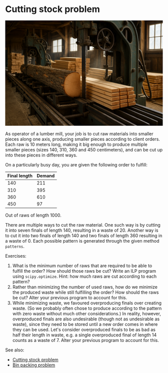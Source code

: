 # Cutting stock problem

![Lumber mill](lumber_mill.png "Generated by ChatGPT")

As operator of a lumber mill, your job is to cut raw materials into smaller pieces along one axis, producing smaller pieces according to client orders. Each raw is 10 meters long, making it big enough to produce multiple smaller pieces (sizes 140, 310, 360 and 450 centimeters), and can be cut up into these pieces in different ways.

On a particularly busy day, you are given the following order to fulfill:

| Final length | Demand |
|--------------|--------|
| 140          | 211    |
| 310          | 395    |
| 360          | 610    |
| 450          | 97     |

Out of raws of length 1000.

There are multiple ways to cut the raw material. One such way is by cutting it into seven finals of length 140, resulting in a waste of 20. Another way is to cut it into two finals of length 140 and two finals of length 360 resulting in a waste of 0. Each possible pattern is generated through the given method `patterns`.

Exercises:
 1. What is the minimum number of raws that are required to be able to fulfill the order? How should those raws be cut? Write an ILP program using `scipy.optimize`. Hint: how much raws are cut according to each pattern?
 2. Rather than minimizing the number of used raws, how do we minimize the produced waste while still fulfilling the order? How should the raws be cut? Alter your previous program to account for this.
 3. While minimizing waste, we favoured overproducing finals over creating waste. (So we probably often chose to produce according to the pattern with zero waste without much other considerations.) In reality, however, overproduced finals are also undesirable (though not as undesirable as waste), since they need to be stored until a new order comes in where they can be used. Let's consider overproduced finals to be as bad as half their length in waste, e.g. a single overproduced final of length 14 counts as a waste of 7. Alter your previous program to account for this.

See also:
 - [Cutting stock problem](https://en.wikipedia.org/wiki/Cutting_stock_problem)
 - [Bin packing problem](https://en.wikipedia.org/wiki/Bin_packing_problem)
